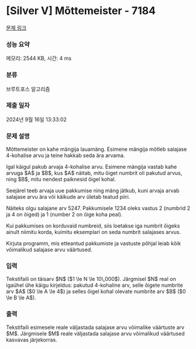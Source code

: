 # [Silver V] Mõttemeister - 7184 

[문제 링크](https://www.acmicpc.net/problem/7184) 

### 성능 요약

메모리: 2544 KB, 시간: 4 ms

### 분류

브루트포스 알고리즘

### 제출 일자

2024년 9월 16일 13:33:02

### 문제 설명

<p>Mõttemeister on kahe mängija lauamäng. Esimene mängija mõtleb salajase 4-kohalise arvu ja teine hakkab seda ära arvama.</p>

<p>Igal käigul pakub arvaja 4-kohalise arvu. Esimene mängija vastab kahe arvuga $A$ ja $B$, kus $A$ näitab, mitu õiget numbrit oli pakutud arvus, ning $B$, mitu nendest paiknesid õigel kohal.</p>

<p>Seejärel teeb arvaja uue pakkumise ning mäng jätkub, kuni arvaja arvab salajase arvu ära või käikude arv ületab teatud piiri.</p>

<p>Näiteks olgu salajane arv 5247. Pakkumisele 1234 oleks vastus 2 (numbrid 2 ja 4 on õiged) ja 1 (number 2 on õige koha peal).</p>

<p>Kui pakkumises on korduvaid numbreid, siis loetakse iga numbrit õigeks ainult niimitu korda, kuimitu eksemplari on seda numbrit salajases arvus.</p>

<p>Kirjuta programm, mis etteantud pakkumiste ja vastuste põhjal leiab kõik võimalikud salajase arvu väärtused.</p>

### 입력 

 <p>Tekstifaili on täisarv $N$ ($1 \le N \le 10\,000$). Järgmisel $N$ real on igaühel ühe käigu kirjeldus: pakutud 4-kohaline arv, selle õigete numbrite arv $A$ ($0 \le A \le 4$) ja selles õigel kohal olevate numbrite arv $B$ ($0 \le B \le A$).</p>

### 출력 

 <p>Tekstifaili esimesele reale väljastada salajase arvu võimalike väärtuste arv $M$. Järgmisele $M$ reale väljastada salajase arvu võimalikud väärtused kasvavas järjekorras.</p>

